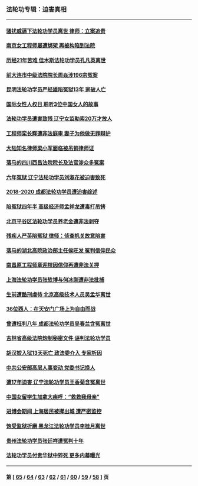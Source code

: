 ### 法轮功专辑：迫害真相
---
#### [骚扰威逼下法轮功学员离世 律师：立案追责](../../pages/nf4379/n13411227.md?12030430) 
#### [南京女工程师屡遭绑架 再被构陷到法院](../../pages/nf4379/n13410744.md?12030430) 
#### [历经21年苦难 佳木斯法轮功学员孔凡英离世](../../pages/nf4379/n13410256.md?12030430) 
#### [前大连市中级法院院长周焱涉196宗冤案](../../pages/nf4379/n13408040.md?12030430) 
#### [昆明法轮功学员严经雄陷冤狱13年 家破人亡](../../pages/nf4379/n13408438.md?12030430) 
#### [国际女性人权日 聆听3位中国女人的故事](../../pages/nf4379/n13406864.md?12030430) 
#### [法轮功学员遭害致残 辽宁女监勒索20万才放人](../../pages/nf4379/n13406210.md?12030430) 
#### [工程师栾长辉遭非法庭审 妻子为他做无罪辩护](../../pages/nf4379/n13405677.md?12030430) 
#### [大陆知名律师梁小军面临被吊销律师证](../../pages/nf4379/n13404552.md?12030430) 
#### [落马的四川西昌法院院长及法官涉众多冤案](../../pages/nf4379/n13400861.md?12030430) 
#### [六年冤狱 辽宁法轮功学员刘淑花被迫害致死](../../pages/nf4379/n13403835.md?12030430) 
#### [2018-2020 成都法轮功学员遭迫害综述](../../pages/nf4379/n13398532.md?12030430) 
#### [陷冤狱四年半 高级经济师孟祥龙遭毒打吊铐](../../pages/nf4379/n13400275.md?12030430) 
#### [北京平谷区法轮功学员养老金遭非法剥夺](../../pages/nf4379/n13397851.md?12030430) 
#### [残疾人严英陷冤狱 律师：侦查机关故意陷害](../../pages/nf4379/n13396140.md?12030430) 
#### [落马的湖北高院政治部主任侯旺发 冤判信仰民众](../../pages/nf4379/n13393338.md?12030430) 
#### [南昌原工程师章迎枝因信仰再遭非法关押](../../pages/nf4379/n13391753.md?12030430) 
#### [上海法轮功学员张轶博与何冰刚遭非法批捕](../../pages/nf4379/n13386352.md?12030430) 
#### [生前遭酷刑虐待 北京高级技术人员吴孟华离世](../../pages/nf4379/n13389366.md?12030430) 
#### [36位西人：在天安门广场上为自由而战](../../pages/nf4379/n13390029.md?12030430) 
#### [曾遭枉判八年 成都法轮功学员吴春兰含冤离世](../../pages/nf4379/n13389091.md?12030430) 
#### [吉林省高级法院炮制秘密文件 诬判法轮功学员](../../pages/nf4379/n13386693.md?12030430) 
#### [胡汉姣入狱13天死亡 政法委介入 专家析因](../../pages/nf4379/n13388004.md?12030430) 
#### [中共公安部高层人事变动 党委书记换人](../../pages/nf4379/n13387129.md?12030430) 
#### [遭17年迫害 辽宁法轮功学员王香菊含冤离世](../../pages/nf4379/n13384484.md?12030430) 
#### [中国女留学生加拿大疾呼：“救救我母亲”](../../pages/nf4379/n13385264.md?12030430) 
#### [进博会期间 上海居民被撵出城 遭严密监控](../../pages/nf4379/n13385048.md?12030430) 
#### [饱受监狱折磨 黑龙江法轮功学员李桂月离世](../../pages/nf4379/n13383886.md?12030430) 
#### [贵州法轮功学员张廷祥遭冤判十年](../../pages/nf4379/n13382182.md?12030430) 
#### [法轮功学员付贵华狱中猝死 更多内幕曝光](../../pages/nf4379/n13381637.md?12030430) 

---
#### 第 [ [65](./65.md?12030430) / [64](./64.md?12030430) / [63](./63.md?12030430) / [62](./62.md?12030430) / [61](./61.md?12030430) / [60](./60.md?12030430) / [59](./59.md?12030430) / [58](./58.md?12030430) ] 页
